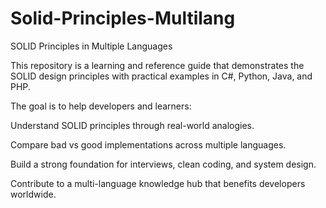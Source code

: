 # Solid-Principles-Multilang
SOLID Principles in Multiple Languages

This repository is a learning and reference guide that demonstrates the SOLID design principles with practical examples in C#, Python, Java, and PHP.

The goal is to help developers and learners:

Understand SOLID principles through real-world analogies.

Compare bad vs good implementations across multiple languages.

Build a strong foundation for interviews, clean coding, and system design.

Contribute to a multi-language knowledge hub that benefits developers worldwide.
